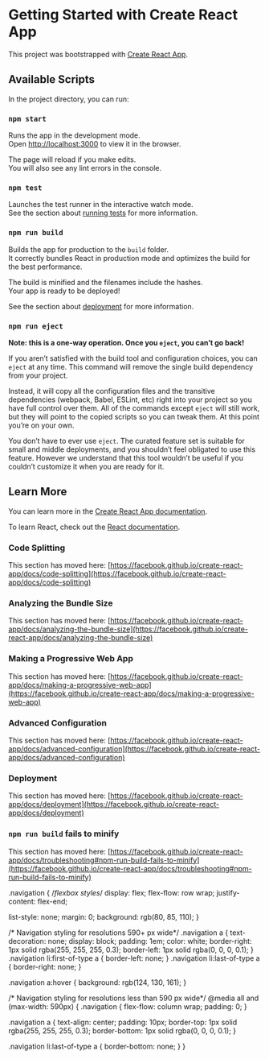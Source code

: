 # Getting Started with Create React App

This project was bootstrapped with [Create React App](https://github.com/facebook/create-react-app).

## Available Scripts

In the project directory, you can run:

### `npm start`

Runs the app in the development mode.\
Open [http://localhost:3000](http://localhost:3000) to view it in the browser.

The page will reload if you make edits.\
You will also see any lint errors in the console.

### `npm test`

Launches the test runner in the interactive watch mode.\
See the section about [running tests](https://facebook.github.io/create-react-app/docs/running-tests) for more information.

### `npm run build`

Builds the app for production to the `build` folder.\
It correctly bundles React in production mode and optimizes the build for the best performance.

The build is minified and the filenames include the hashes.\
Your app is ready to be deployed!

See the section about [deployment](https://facebook.github.io/create-react-app/docs/deployment) for more information.

### `npm run eject`

**Note: this is a one-way operation. Once you `eject`, you can’t go back!**

If you aren’t satisfied with the build tool and configuration choices, you can `eject` at any time. This command will remove the single build dependency from your project.

Instead, it will copy all the configuration files and the transitive dependencies (webpack, Babel, ESLint, etc) right into your project so you have full control over them. All of the commands except `eject` will still work, but they will point to the copied scripts so you can tweak them. At this point you’re on your own.

You don’t have to ever use `eject`. The curated feature set is suitable for small and middle deployments, and you shouldn’t feel obligated to use this feature. However we understand that this tool wouldn’t be useful if you couldn’t customize it when you are ready for it.

## Learn More

You can learn more in the [Create React App documentation](https://facebook.github.io/create-react-app/docs/getting-started).

To learn React, check out the [React documentation](https://reactjs.org/).

### Code Splitting

This section has moved here: [https://facebook.github.io/create-react-app/docs/code-splitting](https://facebook.github.io/create-react-app/docs/code-splitting)

### Analyzing the Bundle Size

This section has moved here: [https://facebook.github.io/create-react-app/docs/analyzing-the-bundle-size](https://facebook.github.io/create-react-app/docs/analyzing-the-bundle-size)

### Making a Progressive Web App

This section has moved here: [https://facebook.github.io/create-react-app/docs/making-a-progressive-web-app](https://facebook.github.io/create-react-app/docs/making-a-progressive-web-app)

### Advanced Configuration

This section has moved here: [https://facebook.github.io/create-react-app/docs/advanced-configuration](https://facebook.github.io/create-react-app/docs/advanced-configuration)

### Deployment

This section has moved here: [https://facebook.github.io/create-react-app/docs/deployment](https://facebook.github.io/create-react-app/docs/deployment)

### `npm run build` fails to minify

This section has moved here: [https://facebook.github.io/create-react-app/docs/troubleshooting#npm-run-build-fails-to-minify](https://facebook.github.io/create-react-app/docs/troubleshooting#npm-run-build-fails-to-minify)


.navigation {
  /*flexbox styles*/
  display: flex;
  flex-flow: row wrap;
  justify-content: flex-end;

  list-style: none;
  margin: 0;
  background: rgb(80, 85, 110);
}

/* Navigation styling for resolutions 590+ px wide*/
.navigation a {
  text-decoration: none;
  display: block;
  padding: 1em;
  color: white;
  border-right: 1px solid rgba(255, 255, 255, 0.3);
  border-left: 1px solid rgba(0, 0, 0, 0.1);
}
.navigation li:first-of-type a {
  border-left: none;
}
.navigation li:last-of-type a {
  border-right: none;
}

.navigation a:hover {
  background: rgb(124, 130, 161);
}

/* Navigation styling for resolutions 
  less than 590 px wide*/
@media all and (max-width: 590px) {
  .navigation {
    flex-flow: column wrap;
    padding: 0;
  }

  .navigation a {
    text-align: center;
    padding: 10px;
    border-top: 1px solid rgba(255, 255, 255, 0.3);
    border-bottom: 1px solid rgba(0, 0, 0, 0.1);
  }

  .navigation li:last-of-type a {
    border-bottom: none;
  }
}
